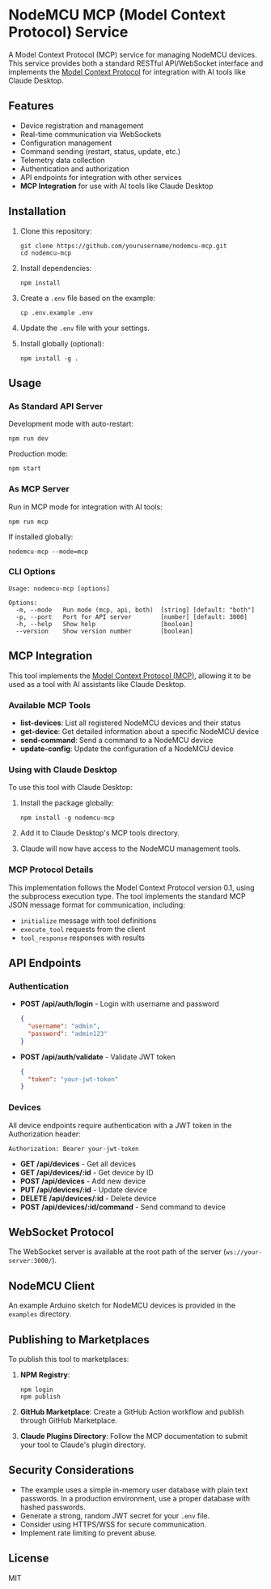 # NodeMCU MCP (Model Context Protocol) Service

A Model Context Protocol (MCP) service for managing NodeMCU devices. This service provides both a standard RESTful API/WebSocket interface and implements the [Model Context Protocol](https://modelcontextprotocol.io) for integration with AI tools like Claude Desktop.

## Features

- Device registration and management
- Real-time communication via WebSockets
- Configuration management
- Command sending (restart, status, update, etc.)
- Telemetry data collection
- Authentication and authorization
- API endpoints for integration with other services
- **MCP Integration** for use with AI tools like Claude Desktop

## Installation

1. Clone this repository:
   ```
   git clone https://github.com/yourusername/nodemcu-mcp.git
   cd nodemcu-mcp
   ```

2. Install dependencies:
   ```
   npm install
   ```

3. Create a `.env` file based on the example:
   ```
   cp .env.example .env
   ```

4. Update the `.env` file with your settings.

5. Install globally (optional):
   ```
   npm install -g .
   ```

## Usage

### As Standard API Server

Development mode with auto-restart:
```
npm run dev
```

Production mode:
```
npm start
```

### As MCP Server

Run in MCP mode for integration with AI tools:
```
npm run mcp
```

If installed globally:
```
nodemcu-mcp --mode=mcp
```

### CLI Options

```
Usage: nodemcu-mcp [options]

Options:
  -m, --mode   Run mode (mcp, api, both)  [string] [default: "both"]
  -p, --port   Port for API server        [number] [default: 3000]
  -h, --help   Show help                  [boolean]
  --version    Show version number        [boolean]
```

## MCP Integration

This tool implements the [Model Context Protocol (MCP)](https://modelcontextprotocol.io), allowing it to be used as a tool with AI assistants like Claude Desktop.

### Available MCP Tools

- **list-devices**: List all registered NodeMCU devices and their status
- **get-device**: Get detailed information about a specific NodeMCU device
- **send-command**: Send a command to a NodeMCU device
- **update-config**: Update the configuration of a NodeMCU device

### Using with Claude Desktop

To use this tool with Claude Desktop:

1. Install the package globally:
   ```
   npm install -g nodemcu-mcp
   ```

2. Add it to Claude Desktop's MCP tools directory.

3. Claude will now have access to the NodeMCU management tools.

### MCP Protocol Details

This implementation follows the Model Context Protocol version 0.1, using the subprocess execution type. The tool implements the standard MCP JSON message format for communication, including:

- `initialize` message with tool definitions
- `execute_tool` requests from the client
- `tool_response` responses with results

## API Endpoints

### Authentication

- **POST /api/auth/login** - Login with username and password
  ```json
  {
    "username": "admin",
    "password": "admin123"
  }
  ```

- **POST /api/auth/validate** - Validate JWT token
  ```json
  {
    "token": "your-jwt-token"
  }
  ```

### Devices

All device endpoints require authentication with a JWT token in the Authorization header:
```
Authorization: Bearer your-jwt-token
```

- **GET /api/devices** - Get all devices
- **GET /api/devices/:id** - Get device by ID
- **POST /api/devices** - Add new device
- **PUT /api/devices/:id** - Update device
- **DELETE /api/devices/:id** - Delete device
- **POST /api/devices/:id/command** - Send command to device

## WebSocket Protocol

The WebSocket server is available at the root path of the server (`ws://your-server:3000/`).

## NodeMCU Client

An example Arduino sketch for NodeMCU devices is provided in the `examples` directory.

## Publishing to Marketplaces

To publish this tool to marketplaces:

1. **NPM Registry**:
   ```
   npm login
   npm publish
   ```

2. **GitHub Marketplace**:
   Create a GitHub Action workflow and publish through GitHub Marketplace.

3. **Claude Plugins Directory**:
   Follow the MCP documentation to submit your tool to Claude's plugin directory.

## Security Considerations

- The example uses a simple in-memory user database with plain text passwords. In a production environment, use a proper database with hashed passwords.
- Generate a strong, random JWT secret for your `.env` file.
- Consider using HTTPS/WSS for secure communication.
- Implement rate limiting to prevent abuse.

## License

MIT 